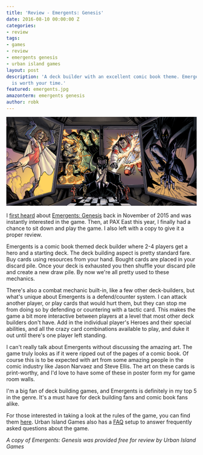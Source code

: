 ```yaml
---
title: 'Review - Emergents: Genesis'
date: 2016-08-10 00:00:00 Z
categories:
- review
tags:
- games
- review
- emergents genesis
- urban island games
layout: post
description: 'A deck builder with an excellent comic book theme. Emergents: Genesis
  is worth your time.'
featured: emergents.jpg
amazonterm: emergents genesis
author: robk
---
```


![Emergents Art](/images/emergents/emergents.png)

I [first heard](http://www.purplepawn.com/2015/11/emergents-genesis/) about [Emergents: Genesis](http://urbanislandgames.com/emergents-genesis/) back in November of 2015 and was instantly interested in the game. Then, at PAX East this year, I finally had a chance to sit down and play the game. I also left with a copy to give it a proper review.

Emergents is a comic book themed deck builder where 2-4 players get a hero and a starting deck. The deck building aspect is pretty standard fare. Buy cards using resources from your hand. Bought cards are placed in your discard pile. Once your deck is exhausted you then shuffle your discard pile and create a new draw pile. By now we're all pretty used to these mechanics.

There's also a combat mechanic built-in, like a few other deck-builders, but what's unique about Emergents is a defend/counter system. I can attack another player, or play cards that would hurt them, but they can stop me from doing so by defending or countering with a tactic card. This makes the game a bit more interactive between players at a level that most other deck builders don't have. Add in the individual player's Heroes and their special abilities, and all the crazy card combinations available to play, and duke it out until there's one player left standing.

I can't really talk about Emergents without discussing the amazing art. The game truly looks as if it were ripped out of the pages of a comic book. Of course this is to be expected with art from some amazing people in the comic industry like Jason Narvaez and Steve Ellis. The art on these cards is print-worthy, and I'd love to have some of these in poster form my for game room walls.

I'm a big fan of deck building games, and Emergents is definitely in my top 5 in the genre. It's a must have for deck building fans and comic book fans alike.

For those interested in taking a look at the rules of the game, you can find them [here](http://urbanislandgames.com/wp-content/uploads/2014/10/Rulebook_sm.pdf). Urban Island Games also has a [FAQ](https://docs.google.com/document/d/1xt7MnqpN2dZqr5wFE1F5p4-zDwfDS0Y2gFKL8ygoC-I/edit) setup to answer frequently asked questions about the game.

*A copy of Emergents: Genesis was provided free for review by Urban Island Games*
